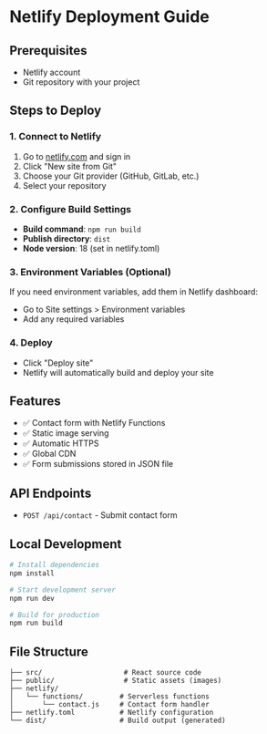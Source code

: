 # Netlify Deployment Guide

## Prerequisites
- Netlify account
- Git repository with your project

## Steps to Deploy

### 1. Connect to Netlify
1. Go to [netlify.com](https://netlify.com) and sign in
2. Click "New site from Git"
3. Choose your Git provider (GitHub, GitLab, etc.)
4. Select your repository

### 2. Configure Build Settings
- **Build command**: `npm run build`
- **Publish directory**: `dist`
- **Node version**: 18 (set in netlify.toml)

### 3. Environment Variables (Optional)
If you need environment variables, add them in Netlify dashboard:
- Go to Site settings > Environment variables
- Add any required variables

### 4. Deploy
- Click "Deploy site"
- Netlify will automatically build and deploy your site

## Features
- ✅ Contact form with Netlify Functions
- ✅ Static image serving
- ✅ Automatic HTTPS
- ✅ Global CDN
- ✅ Form submissions stored in JSON file

## API Endpoints
- `POST /api/contact` - Submit contact form

## Local Development
```bash
# Install dependencies
npm install

# Start development server
npm run dev

# Build for production
npm run build
```

## File Structure
```
├── src/                    # React source code
├── public/                 # Static assets (images)
├── netlify/
│   └── functions/         # Serverless functions
│       └── contact.js     # Contact form handler
├── netlify.toml           # Netlify configuration
└── dist/                  # Build output (generated)
``` 